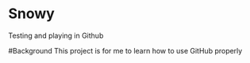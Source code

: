# Snowy
Testing and playing in Github

#Background
This project is for me to learn how to use GitHub properly